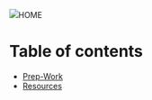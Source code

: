 [![](https://img.icons8.com/pastel-glyph/64/000000/home.png)](https://lambda-prep.netlify.app/)HOME

Table of contents
=================

-   [Prep-Work](README.md)
-   [Resources](resources.md)
